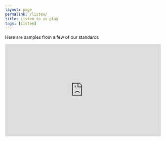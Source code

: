 ```yaml
---
layout: page
permalink: /listen/
title: Listen to us play
tags: [Listen]
---
```


Here are samples from a few of our standards

<iframe width="100%" height="300" scrolling="no" frameborder="no" src="https://w.soundcloud.com/player/?url=https%3A//api.soundcloud.com/playlists/45282355%3Fsecret_token%3Ds-WZibi&amp;auto_play=false&amp;hide_related=false&amp;show_comments=true&amp;show_user=true&amp;show_reposts=false&amp;visual=true"></iframe>
